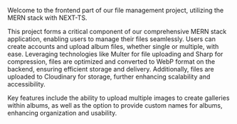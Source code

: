 Welcome to the frontend part of our file management project, utilizing the MERN stack with NEXT-TS.

This project forms a critical component of our comprehensive MERN stack application, enabling users to manage their files seamlessly. Users can create accounts and upload album files, whether single or multiple, with ease. Leveraging technologies like Multer for file uploading and Sharp for compression, files are optimized and converted to WebP format on the backend, ensuring efficient storage and delivery. Additionally, files are uploaded to Cloudinary for storage, further enhancing scalability and accessibility.

Key features include the ability to upload multiple images to create galleries within albums, as well as the option to provide custom names for albums, enhancing organization and usability.
